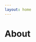 ```yaml
---
layout: home
---
```


# About

<!-- <div class="aboutsiteTips"><h2>源于<br>热爱而去创造<div class="mask"><span class="first-tips">产品</span> <span data-up="">设计</span> <span data-show="">程序</span> <span>体验</span></div></h2></div> -->
